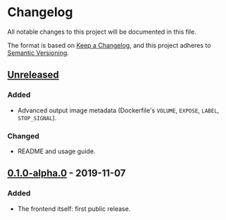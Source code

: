 # Changelog
All notable changes to this project will be documented in this file.

The format is based on [Keep a Changelog](https://keepachangelog.com/en/1.0.0/),
and this project adheres to [Semantic Versioning](https://semver.org/spec/v2.0.0.html).

## [Unreleased]
### Added
- Advanced output image metadata (Dockerfile's `VOLUME`, `EXPOSE`, `LABEL`, `STOP_SIGNAL`).

### Changed
- README and usage guide.

## [0.1.0-alpha.0] - 2019-11-07
### Added
- The frontend itself: first public release.

[Unreleased]: https://github.com/denzp/cargo-wharf/compare/cargo-wharf-frontend-v0.1.0-alpha.0...HEAD
[0.1.0-alpha.0]: https://github.com/denzp/cargo-wharf/releases/tag/cargo-wharf-frontend-v0.1.0-alpha.0
